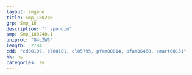 ```yaml
---
layout: smgene
title: Smp_180240
grp: Smp_18
description: "f spondin"
smp: Smp_180240.1
uniprot: "G4LZW3"
length:  2784
cdd: "cd00109, cl00101, cl05795, pfam00014, pfam06468, smart00131"
kk: ns
categories: sm
---
```

